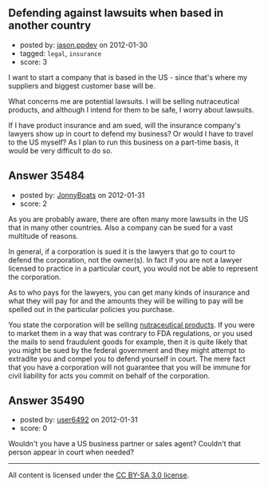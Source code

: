 ## Defending against lawsuits when based in another country

- posted by: [jason.ppdev](https://stackexchange.com/users/-1/15089-jason-ppdev) on 2012-01-30
- tagged: `legal`, `insurance`
- score: 3

I want to start a company that is based in the US - since that's where my suppliers and biggest customer base will be.

What concerns me are potential lawsuits. I will be selling nutraceutical products, and although I intend for them to be safe, I worry about lawsuits.

If I have product insurance and am sued, will the insurance company's lawyers show up in court to defend my business? Or would I have to travel to the US myself? As I plan to run this business on a part-time basis, it would be very difficult to do so.


## Answer 35484

- posted by: [JonnyBoats](https://stackexchange.com/users/-1/3100-jonnyboats) on 2012-01-31
- score: 2

<p>As you are probably aware, there are often many more lawsuits in the US that in many other countries. Also a company can be sued for a vast multitude of reasons.</p>

<p>In general, if a corporation is sued it is the lawyers that go to court to defend the corporation, not the owner(s). In fact if you are not a lawyer licensed to practice in a particular court, you would not be able to represent the corporation.</p>

<p>As to who pays for the lawyers, you can get many kinds of insurance and what they will pay for and the amounts they will be willing to pay will be spelled out in the particular policies you purchase.</p>

<p>You state the corporation will be selling <a href="http://en.wikipedia.org/wiki/Nutraceutical" rel="nofollow">nutraceutical products</a>. If you were to market them in a way that was contrary to FDA regulations, or you used the mails to send fraudulent goods for example, then it is quite likely that you might be sued by the federal government and they might attempt to extradite you and compel you to defend yourself in court. The mere fact that you have a corporation will not guarantee that you will be immune for civil liability for acts you commit on behalf of the corporation.</p>



## Answer 35490

- posted by: [user6492](https://stackexchange.com/users/-1/6492-user6492) on 2012-01-31
- score: 0

Wouldn't you have a US business partner or sales agent?  Couldn't that person appear in court when needed?





---

All content is licensed under the [CC BY-SA 3.0 license](https://creativecommons.org/licenses/by-sa/3.0/).
